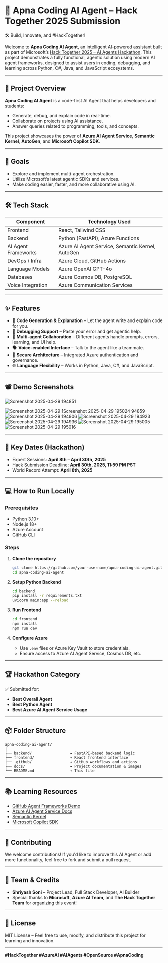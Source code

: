 # 🤖 Apna Coding AI Agent – Hack Together 2025 Submission

🛠️ Build, Innovate, and #HackTogether!

Welcome to **Apna Coding AI Agent**, an intelligent AI-powered assistant built as part of Microsoft’s [Hack Together 2025 – AI Agents Hackathon](https://github.com/Azure-Samples/python-ai-agent-frameworks-demos). This project demonstrates a fully functional, agentic solution using modern AI agent frameworks, designed to assist users in coding, debugging, and learning across Python, C#, Java, and JavaScript ecosystems.

---


## 🚀 Project Overview

**Apna Coding AI Agent** is a code-first AI Agent that helps developers and students:
- Generate, debug, and explain code in real-time.
- Collaborate on projects using AI assistance.
- Answer queries related to programming, tools, and concepts.

This project showcases the power of **Azure AI Agent Service**, **Semantic Kernel**, **AutoGen**, and **Microsoft Copilot SDK**.

---

## 🎯 Goals

- Explore and implement multi-agent orchestration.
- Utilize Microsoft’s latest agentic SDKs and services.
- Make coding easier, faster, and more collaborative using AI.

---

## 🛠️ Tech Stack

| Component                | Technology Used                                         |
|-------------------------|----------------------------------------------------------|
| Frontend                | React, Tailwind CSS                                      |
| Backend                 | Python (FastAPI), Azure Functions                        |
| AI Agent Frameworks     | Azure AI Agent Service, Semantic Kernel, AutoGen         |
| DevOps / Infra          | Azure Cloud, GitHub Actions                             |
| Language Models         | Azure OpenAI GPT-4o                                      |
| Databases               | Azure Cosmos DB, PostgreSQL                              |
| Voice Integration       | Azure Communication Services                             |

---

## ✨ Features

- 🧠 **Code Generation & Explanation** – Let the agent write and explain code for you.
- 🔁 **Debugging Support** – Paste your error and get agentic help.
- 🧩 **Multi-agent Collaboration** – Different agents handle prompts, errors, learning, and UI help.
- 🗣️ **Voice-enabled Interface** – Talk to the agent like a teammate.
- 🔐 **Secure Architecture** – Integrated Azure authentication and governance.
- 🌐 **Language Flexibility** – Works in Python, Java, C#, and JavaScript.

---

## 📽️ Demo Screenshots

![Screenshot 2025-04-29 194851](https://github.com/user-attachments/assets/5adeebf3-c7a2-4e62-9eb7-9f84586c4598)

![Screenshot 2025-04-29 1![Screenshot 2025-04-29 195024](https://github.com/user-attachments/assets/908120fd-84cb-4037-ada8-edc0f0e73e97)
94859](https://github.com/user-attachments/assets/c9dad423-7c91-446a-b0d5-d2157fd9b28a)
![Screenshot 2025-04-29 194906](https://github.com/user-attachments/assets/9c013421-6506-407f-bb3c-1fe488415a38)
![Screenshot 2025-04-29 194923](https://github.com/user-attachments/assets/da57b75a-0953-4500-a5b8-a15b821442fd)
![Screenshot 2025-04-29 194936](https://github.com/user-attachments/assets/3a9e22fe-5f81-4fcd-a8eb-97083198a1b6)
![Screenshot 2025-04-29 195005](https://github.com/user-attachments/assets/78e62858-c037-4eb1-816d-56324c2a24fa)
![Screenshot 2025-04-29 195016](https://github.com/user-attachments/assets/5e850fad-c432-4721-a1d1-5407f435c930)


---


## 📅 Key Dates (Hackathon)

- Expert Sessions: **April 8th – April 30th, 2025**
- Hack Submission Deadline: **April 30th, 2025, 11:59 PM PST**
- World Record Attempt: **April 8th, 2025**

---

## 💻 How to Run Locally

### Prerequisites

- Python 3.10+
- Node.js 18+
- Azure Account
- GitHub CLI

### Steps

1. **Clone the repository**
   ```bash
   git clone https://github.com/your-username/apna-coding-ai-agent.git
   cd apna-coding-ai-agent
   ```

2. **Setup Python Backend**
   ```bash
   cd backend
   pip install -r requirements.txt
   uvicorn main:app --reload
   ```

3. **Run Frontend**
   ```bash
   cd frontend
   npm install
   npm run dev
   ```

4. **Configure Azure**
   - Use `.env` files or Azure Key Vault to store credentials.
   - Ensure access to Azure AI Agent Service, Cosmos DB, etc.

---

## 🏆 Hackathon Category

✅ Submitted for:  
- **Best Overall Agent**  
- **Best Python Agent**  
- **Best Azure AI Agent Service Usage**

---

## 📦 Folder Structure

```
apna-coding-ai-agent/
│
├── backend/                 → FastAPI-based backend logic
├── frontend/                → React frontend interface
├── .github/                 → GitHub workflows and actions
├── docs/                    → Project documentation & images
└── README.md                → This file
```

---

## 📚 Learning Resources

- [GitHub Agent Frameworks Demo](https://github.com/Azure-Samples/python-ai-agent-frameworks-demos)
- [Azure AI Agent Service Docs](https://learn.microsoft.com/en-us/azure/ai-services/)
- [Semantic Kernel](https://github.com/microsoft/semantic-kernel)
- [Microsoft Copilot SDK](https://learn.microsoft.com/en-us/microsoft-365/collaborative-apps/copilot-studio-overview)

---

## 🙌 Contributing

We welcome contributions! If you'd like to improve this AI Agent or add more functionality, feel free to fork and submit a pull request.

---

## 👥 Team & Credits

- **Shriyash Soni** – Project Lead, Full Stack Developer, AI Builder  
- Special thanks to **Microsoft**, **Azure AI Team**, and **The Hack Together Team** for organizing this event!

---

## 📜 License

MIT License – Feel free to use, modify, and distribute this project for learning and innovation.

---

**#HackTogether #AzureAI #AIAgents #OpenSource #ApnaCoding**
